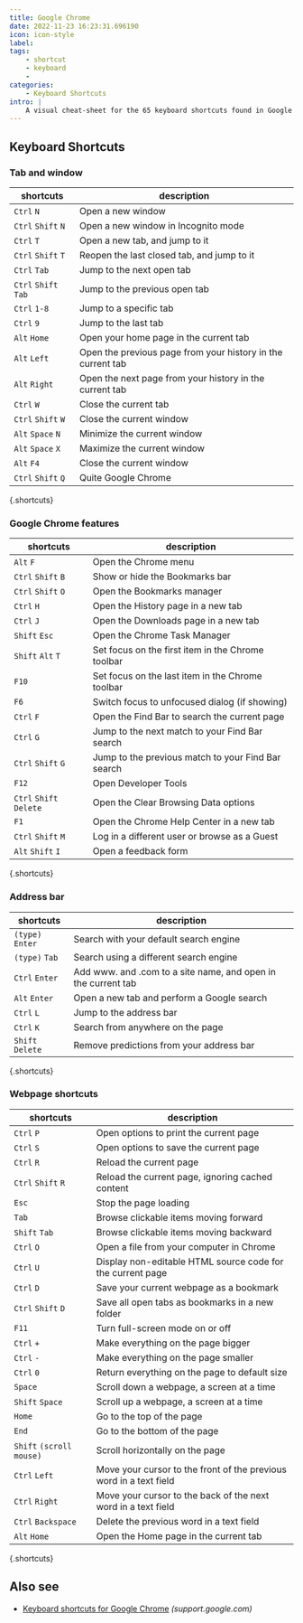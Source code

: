 ```yaml
---
title: Google Chrome
date: 2022-11-23 16:23:31.696190
icon: icon-style
label: 
tags: 
    - shortcut
    - keyboard
    - 
categories:
    - Keyboard Shortcuts
intro: |
    A visual cheat-sheet for the 65 keyboard shortcuts found in Google Chrome
---
```




Keyboard Shortcuts
------------------



### Tab and window

shortcuts | description
---|---
`Ctrl` `N`  | Open a new window
`Ctrl` `Shift` `N`  | Open a new window in Incognito mode
`Ctrl` `T`  | Open a new tab, and jump to it
`Ctrl` `Shift` `T`  | Reopen the last closed tab, and jump to it
`Ctrl` `Tab`  | Jump to the next open tab
`Ctrl` `Shift` `Tab`  | Jump to the previous open tab
`Ctrl` `1-8`  | Jump to a specific tab
`Ctrl` `9`  | Jump to the last tab
`Alt` `Home`  | Open your home page in the current tab
`Alt` `Left`  | Open the previous page from your history in the current tab
`Alt` `Right`  | Open the next page from your history in the current tab
`Ctrl` `W`  | Close the current tab
`Ctrl` `Shift` `W`  | Close the current window
`Alt` `Space` `N`  | Minimize the current window
`Alt` `Space` `X`  | Maximize the current window
`Alt` `F4`  | Close the current window
`Ctrl` `Shift` `Q`  | Quite Google Chrome
{.shortcuts}


### Google Chrome features

shortcuts | description
---|---
`Alt` `F`  | Open the Chrome menu
`Ctrl` `Shift` `B`  | Show or hide the Bookmarks bar
`Ctrl` `Shift` `O`  | Open the Bookmarks manager
`Ctrl` `H`  | Open the History page in a new tab
`Ctrl` `J`  | Open the Downloads page in a new tab
`Shift` `Esc`  | Open the Chrome Task Manager
`Shift` `Alt` `T`  | Set focus on the first item in the Chrome toolbar
`F10`  | Set focus on the last item in the Chrome toolbar
`F6`  | Switch focus to unfocused dialog (if showing)
`Ctrl` `F`  | Open the Find Bar to search the current page
`Ctrl` `G`  | Jump to the next match to your Find Bar search
`Ctrl` `Shift` `G`  | Jump to the previous match to your Find Bar search
`F12`  | Open Developer Tools
`Ctrl` `Shift` `Delete`  | Open the Clear Browsing Data options
`F1`  | Open the Chrome Help Center in a new tab
`Ctrl` `Shift` `M`  | Log in a different user or browse as a Guest
`Alt` `Shift` `I`  | Open a feedback form
{.shortcuts}


### Address bar

shortcuts | description
---|---
`(type)` `Enter`  | Search with your default search engine
`(type)` `Tab`  | Search using a different search engine
`Ctrl` `Enter`  | Add www. and .com to a site name, and open in the current tab
`Alt` `Enter`  | Open a new tab and perform a Google search
`Ctrl` `L`  | Jump to the address bar
`Ctrl` `K`  | Search from anywhere on the page
`Shift` `Delete`  | Remove predictions from your address bar
{.shortcuts}


### Webpage shortcuts

shortcuts | description
---|---
`Ctrl` `P`  | Open options to print the current page
`Ctrl` `S`  | Open options to save the current page
`Ctrl` `R`  | Reload the current page
`Ctrl` `Shift` `R`  | Reload the current page, ignoring cached content
`Esc`  | Stop the page loading
`Tab`  | Browse clickable items moving forward
`Shift` `Tab`  | Browse clickable items moving backward
`Ctrl` `O`  | Open a file from your computer in Chrome
`Ctrl` `U`  | Display non-editable HTML source code for the current page
`Ctrl` `D`  | Save your current webpage as a bookmark
`Ctrl` `Shift` `D`  | Save all open tabs as bookmarks in a new folder
`F11`  | Turn full-screen mode on or off
`Ctrl` `+`  | Make everything on the page bigger
`Ctrl` `-`  | Make everything on the page smaller
`Ctrl` `0`  | Return everything on the page to default size
`Space`  | Scroll down a webpage, a screen at a time
`Shift` `Space`  | Scroll up a webpage, a screen at a time
`Home`  | Go to the top of the page
`End`  | Go to the bottom of the page
`Shift` `(scroll mouse)`  | Scroll horizontally on the page
`Ctrl` `Left`  | Move your cursor to the front of the previous word in a text field
`Ctrl` `Right`  | Move your cursor to the back of the next word in a text field
`Ctrl` `Backspace`  | Delete the previous word in a text field
`Alt` `Home`  | Open the Home page in the current tab
{.shortcuts}




Also see
--------
- [Keyboard shortcuts for Google Chrome](https://support.google.com/chrome/answer/157179?hl=en) _(support.google.com)_
